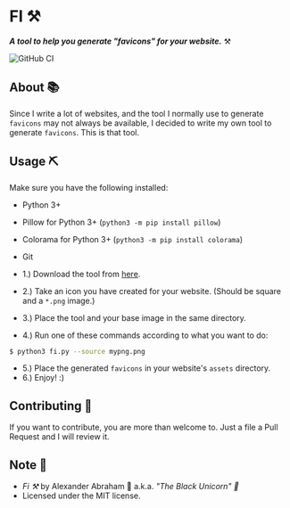 # FI :hammer_and_pick:

***A tool to help you generate "favicons" for your website.*** :hammer_and_pick:

![GitHub CI](https://github.com/iamtheblackunicorn/fi/actions/workflows/python.yml/badge.svg)

## About :books:

Since I write a lot of websites, and the tool I normally use to generate `favicons` may not always be available, I decided to write my own tool to generate `favicons`. This is that tool.

## Usage :pick:

Make sure you have the following installed:

- Python 3+
- Pillow for Python 3+ (`python3 -m pip install pillow`)
- Colorama for Python 3+ (`python3 -m pip install colorama`)
- Git

- 1.) Download the tool from [here](https://raw.githubusercontent.com/iamtheblackunicorn/fi/main/src/fi.py).
- 2.) Take an icon you have created for your website. (Should be square and a `*.png` image.)
- 3.) Place the tool and your base image in the same directory.
- 4.) Run one of these commands according to what you want to do:
```bash
$ python3 fi.py --source mypng.png
```
- 5.) Place the generated `favicons` in your website's `assets` directory.
- 6.) Enjoy! :)

## Contributing :book:

If you want to contribute, you are more than welcome to. Just a file a Pull Request and I will review it.

## Note :scroll:
- *Fi :hammer_and_pick:* by Alexander Abraham :black_heart: a.k.a. *"The Black Unicorn" :unicorn:*
- Licensed under the MIT license.

